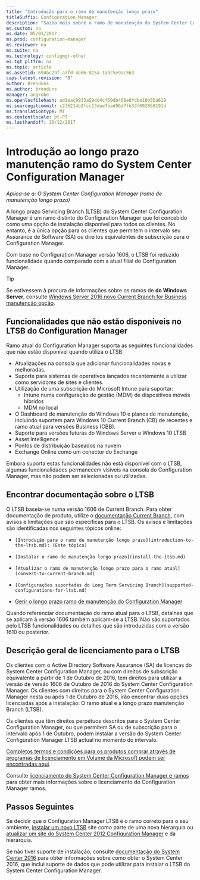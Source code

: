 ```yaml
---
title: "Introdução para o ramo de manutenção longo prazo"
titleSuffix: Configuration Manager
description: "Saiba mais sobre o ramo de manutenção do System Center Configuration Manager longo prazo."
ms.custom: na
ms.date: 05/01/2017
ms.prod: configuration-manager
ms.reviewer: na
ms.suite: na
ms.technology: configmgr-other
ms.tgt_pltfrm: na
ms.topic: article
ms.assetid: 694bc29f-a7fd-4e06-815a-1a9c5e9ac563
caps.latest.revision: "0"
author: Brenduns
ms.author: brenduns
manager: angrobe
ms.openlocfilehash: ad1eac9933a59dd4cf69db468e0fdbe10b5ba619
ms.sourcegitcommit: c236214b2fcc13dae7bad96d7fb33f692868191d
ms.translationtype: MT
ms.contentlocale: pt-PT
ms.lasthandoff: 10/12/2017
---
```

# <a name="introduction-to-the-long-term-servicing-branch-of-system-center-configuration-manager"></a>Introdução ao longo prazo manutenção ramo do System Center Configuration Manager

*Aplica-se a: O System Center Configuration Manager (ramo de manutenção longo prazo)*

A longo prazo Servicing Branch (LTSB) do System Center Configuration Manager é um ramo distinto do Configuration Manager que foi concebido como uma opção de instalação disponível para todos os clientes. No entanto, é a única opção para os clientes que permitem o intervalo seu Assurance de Software (SA) ou direitos equivalentes de subscrição para o Configuration Manager.


Com base no Configuration Manager versão 1606, o LTSB foi reduzido funcionalidade quando comparado com a atual filial do Configuration Manager.

 > [!TIP]   
 > Se estivessem à procura de informações sobre os ramos de **do Windows Server**, consulte [Windows Server 2016 novo Current Branch for Business manutenção opção]( https://blogs.technet.microsoft.com/windowsserver/2016/07/12/windows-server-2016-new-current-branch-for-business-servicing-option/).

## <a name="features-that-are-not-available-in-the-ltsb-of-configuration-manager"></a>Funcionalidades que não estão disponíveis no LTSB do Configuration Manager
Ramo atual do Configuration Manager suporta as seguintes funcionalidades que não estão disponível quando utiliza o LTSB:

-   Atualizações na consola que adicionar funcionalidades novas e melhoradas.
-   Suporte para sistemas de operativos lançados recentemente a utilizar como servidores de sites e clientes.
-   Utilização de uma subscrição do Microsoft Intune para suportar:
    -   Intune numa configuração de gestão (MDM) de dispositivos móveis híbridos
    -   MDM no local
-   O Dashboard de manutenção do Windows 10 e planos de manutenção, incluindo suportem para Windows 10 Current Branch (CB) de recentes e ramo atual para versões Business (CBB).  
-   Suporte para versões futuras do Windows Server e Windows 10 LTSB
-   Asset Intelligence
-   Pontos de distribuição baseados na nuvem
-   Exchange Online como um conector do Exchange    

Embora suporta estas funcionalidades não está disponível com o LTSB, algumas funcionalidades permanecem visíveis na consola do Configuration Manager, mas não podem ser selecionadas ou utilizadas.


## <a name="find-documentation-for-the-ltsb"></a>Encontrar documentação sobre o LTSB
O LTSB baseia-se numa versão 1606 de Current Branch. Para obter documentação de produto, utilize o [documentação Current Branch](https://docs.microsoft.com/sccm/), com avisos e limitações que são específicas para o LTSB. Os avisos e limitações são identificadas nos seguintes tópicos online:

-     [Introdução para o ramo de manutenção longo prazo](introduction-to-the-ltsb.md): (Este tópico)
-     [Instalar o ramo de manutenção longo prazo](install-the-ltsb.md)
-     [Atualizar o ramo de manutenção longo prazo para o ramo atual](convert-to-current-branch.md)
-     [Configurações suportadas do Long Term Servicing Branch](supported-configurations-for-ltsb.md)
-   [Gerir o longo prazo ramo de manutenção do Configuration Manager](manage-the-ltsb.md)

Quando referenciar documentação do ramo atual para o LTSB, detalhes que se aplicam à versão 1606 também aplicam-se a LTSB. Não são suportados pelo LTSB funcionalidades ou detalhes que são introduzidas com a versão 1610 ou posterior.


## <a name="licensing-overview-for-the-ltsb"></a>Descrição geral de licenciamento para o LTSB   
Os clientes com o Active Directory Software Assurance (SA) de licenças do System Center Configuration Manager, ou com direitos de subscrição equivalente a partir de 1 de Outubro de 2016, tem direitos para utilizar a versão de versão 1606 de Outubro de 2016 do System Center Configuration Manager. Os clientes com direitos para o System Center Configuration Manager nesta ou após 1 de Outubro de 2016, irão encontrar duas opções licenciadas após a instalação: O ramo atual e a longo prazo manutenção Branch (LTSB).

Os clientes que têm direitos perpétuos descritos para o System Center Configuration Manager, ou que permitem SA ou de subscrição para o intervalo após 1 de Outubro, podem instalar a versão do System Center Configuration Manager LTSB actual no momento do intervalo.

[Completos termos e condições para os produtos comprar através de programas de licenciamento em Volume da Microsoft podem ser encontradas aqui](http://go.microsoft.com/fwlink/?LinkId=800052).

Consulte [licenciamento do System Center Configuration Manager e ramos](learn-more-editions.md) para obter mais informações sobre o licenciamento do Configuration Manager ramos.

## <a name="next-steps"></a>Passos Seguintes

Se decidir que o Configuration Manager LTSB é o ramo correto para o seu ambiente, [instalar um novo LTSB](/sccm/core/understand/install-the-ltsb#install-a-new-site) site como parte de uma nova hierarquia ou [atualizar um site do System Center 2012 Configuration Manager](/sccm/core/understand/install-the-ltsb#upgrade-from-system-center-2012-configuration-manager) e da hierarquia.

Se não tiver suporte de instalação, consulte [documentação do System Center 2016](https://technet.microsoft.com/system-center-docs/system-center) para obter informações sobre como obter o System Center 2016, que inclui suporte de dados que pode utilizar para instalar o LTSB do System Center Configuration Manager.  
